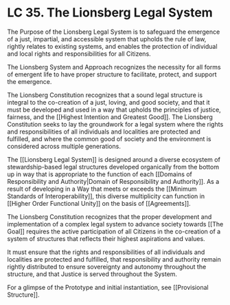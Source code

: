# LC 35. The Lionsberg Legal System

The Purpose of the Lionsberg Legal System is to safeguard the emergence of a just, impartial, and accessible system that upholds the rule of law, rightly relates to existing systems, and enables the protection of individual and local rights and responsibilities for all Citizens. 

The Lionsberg System and Approach recognizes the necessity for all forms of emergent life to have proper structure to facilitate, protect, and support the emergence.

The Lionsberg Constitution recognizes that a sound legal structure is integral to the co-creation of a just, loving, and good society, and that it must be developed and used in a way that upholds the principles of justice, fairness, and the [[Highest Intention and Greatest Good]]. The Lionsberg Constitution seeks to lay the groundwork for a legal system where the rights and responsibilities of all individuals and localities are protected and fulfilled, and where the common good of society and the environment is considered across multiple generations. 

The [[Lionsberg Legal System]] is designed around a diverse ecosystem of stewardship-based legal structures developed organically from the bottom up in way that is appropriate to the function of each [[Domains of Responsibility and Authority|Domain of Responsibility and Authority]]. As a result of developing in a Way that meets or exceeds the [[Minimum Standards of Interoperability]], this diverse multiplicity can function in [[Higher Order Functional Unity]] on the basis of [[Agreements]]. 

The Lionsberg Constitution recognizes that the proper development and implementation of a complex legal system to advance society towards [[The Goal]] requires the active participation of all Citizens in the co-creation of a system of structures that reflects their highest aspirations and values. 

It must ensure that the rights and responsibilities of all individuals and localities are protected and fulfilled, that responsibility and authority remain rightly distributed to ensure sovereignty and autonomy throughout the structure, and that Justice is served throughout the System.

For a glimpse of the Prototype and initial instantiation, see [[Provisional Structure]]. 

